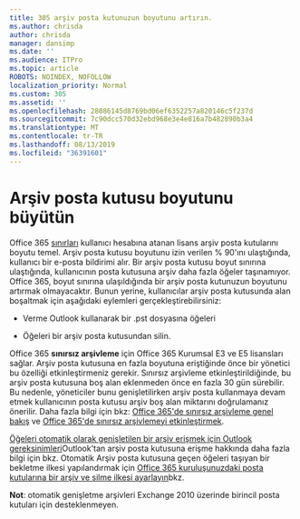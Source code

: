 ```yaml
---
title: 305 arşiv posta kutunuzun boyutunu artırın.
ms.author: chrisda
author: chrisda
manager: dansimp
ms.date: ''
ms.audience: ITPro
ms.topic: article
ROBOTS: NOINDEX, NOFOLLOW
localization_priority: Normal
ms.custom: 305
ms.assetid: ''
ms.openlocfilehash: 28086145d8769bd06ef6352257a820146c5f237d
ms.sourcegitcommit: 7c90dcc570d32ebd968e3e4e816a7b482890b3a4
ms.translationtype: MT
ms.contentlocale: tr-TR
ms.lasthandoff: 08/13/2019
ms.locfileid: "36391601"
---
```

# <a name="increase-the-archive-mailbox-size"></a>Arşiv posta kutusu boyutunu büyütün

Office 365 [sınırları](https://docs.microsoft.com/office365/servicedescriptions/exchange-online-service-description/exchange-online-limits#mailbox-storage-limits) kullanıcı hesabına atanan lisans arşiv posta kutularını boyutu temel. Arşiv posta kutusu boyutunu izin verilen % 90'ını ulaştığında, kullanıcı bir e-posta bildirimi alır. Bir arşiv posta kutusu boyut sınırına ulaştığında, kullanıcının posta kutusuna arşiv daha fazla öğeler taşınamıyor. Office 365, boyut sınırına ulaşıldığında bir arşiv posta kutunuzun boyutunu artırmak olmayacaktır. Bunun yerine, kullanıcılar arşiv posta kutusunda alan boşaltmak için aşağıdaki eylemleri gerçekleştirebilirsiniz:

- Verme Outlook kullanarak bir .pst dosyasına öğeleri

- Öğeleri bir arşiv posta kutusundan silin.

Office 365 **sınırsız arşivleme** için Office 365 Kurumsal E3 ve E5 lisansları sağlar. Arşiv posta kutusuna en fazla boyutuna eriştiğinde önce bir yönetici bu özelliği etkinleştirmeniz gerekir. Sınırsız arşivleme etkinleştirildiğinde, bu arşiv posta kutusuna boş alan eklenmeden önce en fazla 30 gün sürebilir. Bu nedenle, yöneticiler bunu genişletilirken arşiv posta kullanmaya devam etmek kullanıcının posta kutusu arşiv boş alan miktarını doğrulamanız önerilir. Daha fazla bilgi için bkz: [Office 365'de sınırsız arşivleme genel bakış](https://docs.microsoft.com/office365/securitycompliance/unlimited-archiving) ve [Office 365'de sınırsız arşivlemeyi etkinleştirmek](https://docs.microsoft.com/office365/securitycompliance/enable-unlimited-archiving).

[Öğeleri otomatik olarak genişletilen bir arşiv erişmek için Outlook gereksinimleri](https://docs.microsoft.com/office365/securitycompliance/unlimited-archiving#outlook-requirements-for-accessing-items-in-an-auto-expanded-archive)Outlook'tan arşiv posta kutusuna erişme hakkında daha fazla bilgi için bkz. Otomatik Arşiv posta kutusuna geçen öğeleri taşıyan bir bekletme ilkesi yapılandırmak için [Office 365 kuruluşunuzdaki posta kutularına bir arşiv ve silme ilkesi ayarlayın](https://docs.microsoft.com/office365/securitycompliance/set-up-an-archive-and-deletion-policy-for-mailboxes)bkz.

**Not**: otomatik genişletme arşivleri Exchange 2010 üzerinde birincil posta kutuları için desteklenmeyen.
